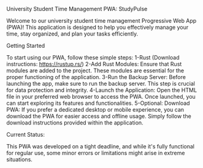University Student Time Management PWA: StudyPulse

Welcome to our university student time management Progressive Web App (PWA)! This application is designed to help you effectively manage your time, stay organized, and plan your tasks efficiently.

Getting Started

To start using our PWA, follow these simple steps:
1-Rust (Download instructions: https://rustup.rs/)
2-Add Rust Modules: Ensure that Rust modules are added to the project. These modules are essential for the proper functioning of the application.
3-Run the Backup Server: Before launching the app, make sure to run the backup server. This step is crucial for data protection and integrity.
4-Launch the Application: Open the HTML file in your preferred web browser to access the PWA. Once launched, you can start exploring its features and functionalities.
5-Optional: Download PWA: If you prefer a dedicated desktop or mobile experience, you can download the PWA for easier access and offline usage. Simply follow the download instructions provided within the application.

Current Status:

This PWA was developed on a tight deadline, and while it's fully functional for regular use, some minor errors or limitations might arise in extreme situations.
